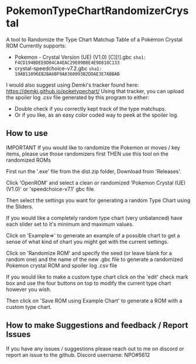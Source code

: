 # PokemonTypeChartRandomizerCrystal
A tool to Randomize the Type Chart Matchup Table of a Pokémon Crystal ROM
Currently supports:
- Pokemon - Crystal Version (UE) (V1.0) [C][!].gbc `sha1: F4CD194BDEE0D04CA4EAC29E09B8E4E9D818C133`
- crystal-speedchoice-v7.2.gbc `sha1: 19AB11096EB2BA6BF9A8360093B2DDAE3E7ABBAB`

I would also suggest using Demki's tracker found here: https://demki.github.io/poketypechart/
Using that tracker, you can upload the spoiler log .csv file generated by this program to either:
 - Double check if you correctly kept track of the type matchups.
 - Or if you like, as an easy color coded way to peek at the spoiler log.

## How to use

IMPORTANT If you would like to randomize the Pokemon or moves / key items, please use those randomizers first THEN use this tool on the randomized ROMs

First run the '.exe' file from the dist.zip folder, Download from 'Releases'.

Click 'OpenROM' and select a clean or randomized 'Pokemon Crystal (UE) (V1.0)' or 'speedchoice-v7.1' gbc file.

Then select the settings you want for generating a random Type Chart using the Sliders.

If you would like a completely random type chart (very unbalanced) have each slider set to it's minimum and maximum values.

Click on 'Example=>' to generate an example of a possible chart to get a sense of what kind of chart you might get with the current settings.

Click on 'Randomize ROM' and specify the seed (or leave blank for a random one) and the name of the new .gbc file to generate a randomized Pokemon crystal ROM and spoiler log .csv file

If you would like to make a custom type chart click on the 'edit' check mark box and use the four buttons on top to modify the current type chart however you wish.

Then click on 'Save ROM using Example Chart' to generate a ROM with a custom type chart.

## How to make Suggestions and feedback / Report Issues
If you have any issues / suggestions please reach out to me on discord or report an issue to the github.
Discord username: NPO#5612
